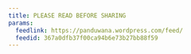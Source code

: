 ```yaml
---
title: PLEASE READ BEFORE SHARING
params:
  feedlink: https://panduwana.wordpress.com/feed/
  feedid: 367a0dfb37f00ca94b6e73b27bb88f59
---
```

